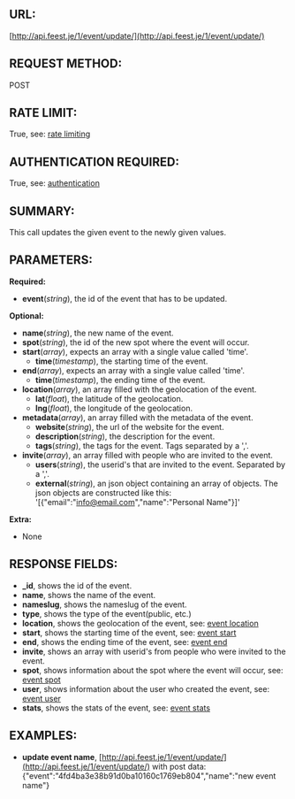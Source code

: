 URL:
----
[http://api.feest.je/1/event/update/](http://api.feest.je/1/event/update/)

REQUEST METHOD:
---------------
POST

RATE LIMIT:
-----------
True, see: [rate limiting](parts/rate-limiting.md)

AUTHENTICATION REQUIRED:
------------------------
True, see: [authentication](<link naar authenticaton pagina>)

SUMMARY:
--------
This call updates the given event to the newly given values.

PARAMETERS:
-----------

**Required:**

 - **event**(*string*), the id of the event that has to be updated.

**Optional:**

 - **name**(*string*), the new name of the event.
 - **spot**(*string*), the id of the new spot where the event will occur.
 - **start**(*array*), expects an array with a single value called 'time'.
	- **time**(*timestamp*), the starting time of the event.
 - **end**(*array*), expects an array with a single value called 'time'.
	- **time**(*timestamp*), the ending time of the event.
 - **location**(*array*), an array filled with the geolocation of the event.
	- **lat**(*float*), the latitude of the geolocation.
	- **lng**(*float*), the longitude of the geolocation.
 - **metadata**(*array*), an array filled with the metadata of the event.
	- **website**(*string*), the url of the website for the event.
	- **description**(*string*), the description for the event.
	- **tags**(*string*), the tags for the event. Tags separated by a ','.
 - **invite**(*array*), an array filled with people who are invited to the event.
	- **users**(*string*), the userid's that are invited to the event. Separated by a ','.
	- **external**(*string*), an json object containing an array of objects. The json objects are constructed like this: '[{"email":"info@email.com","name":"Personal Name"}]'
	
 **Extra:**
  
 - None

RESPONSE FIELDS:
----------------

 - **_id**, shows the id of the event.
 - **name**, shows the name of the event.
 - **nameslug**, shows the nameslug of the event.
 - **type**, shows the type of the event(public, etc.)
 - **location**, shows the geolocation of the event, see: [event location](parts/location.md)
 - **start**, shows the starting time of the event, see: [event start](parts/start-or-end.md)
 - **end**, shows the ending time of the event, see: [event end](parts/start-or-end.md)
 - **invite**, shows an array with userid's from people who were invited to the event.
 - **spot**, shows information about the spot where the event will occur, see: [event spot](parts/spot.md)
 - **user**, shows information about the user who created the event, see: [event user](parts/user.md)
 - **stats**, shows the stats of the event, see: [event stats](parts/event-stats.md)

EXAMPLES:
---------

- **update event name**, [http://api.feest.je/1/event/update/](http://api.feest.je/1/event/update/) with post data:
    {"event":"4fd4ba3e38b91d0ba10160c1769eb804","name":"new event name"} 